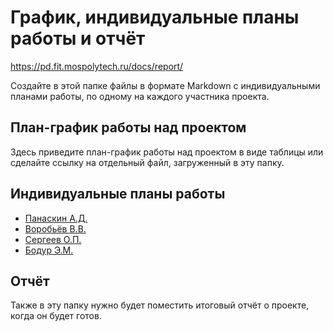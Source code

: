 # График, индивидуальные планы работы и отчёт

https://pd.fit.mospolytech.ru/docs/report/

Создайте в этой папке файлы в формате Markdown с индивидуальными планами работы, по одному на каждого участника проекта.

## План-график работы над проектом

Здесь приведите план-график работы над проектом в виде таблицы или сделайте ссылку на отдельный файл, загруженный в эту папку.

## Индивидуальные планы работы

- [Панаскин А.Д.](panaskin.md)
- [Воробьёв В.В.](vorobyov.md)
- [Сергеев О.П.](sergeev.md)
- [Бодур Э.М.](bodur.md)

## Отчёт

Также в эту папку нужно будет поместить итоговый отчёт о проекте, когда он будет готов.
